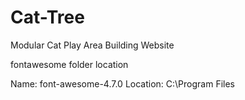 # Cat-Tree
Modular Cat Play Area Building Website

fontawesome folder location

Name: font-awesome-4.7.0
Location: C:\Program Files
